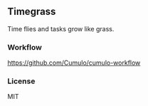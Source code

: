 
Timegrass
------

Time flies and tasks grow like grass.

### Workflow

https://github.com/Cumulo/cumulo-workflow

### License

MIT
